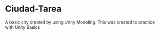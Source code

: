 # Ciudad-Tarea
 A basic city created by using Unity Modeling. This was created to practice with Unity Basics
